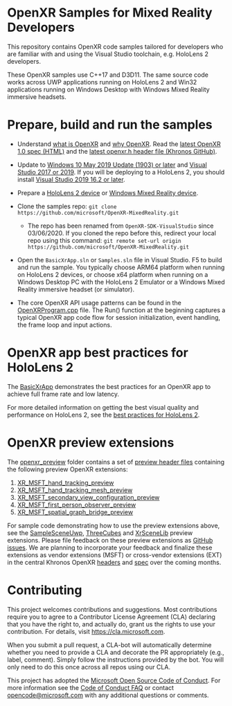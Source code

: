 # OpenXR Samples for Mixed Reality Developers

This repository contains OpenXR code samples tailored for developers who are familiar with and using the Visual Studio toolchain, e.g. HoloLens 2 developers.

These OpenXR samples use C++17 and D3D11. The same source code works across UWP applications running on HoloLens 2 and Win32 applications running on Windows Desktop with Windows Mixed Reality immersive headsets.

# Prepare, build and run the samples

- Understand [what is OpenXR](https://docs.microsoft.com/windows/mixed-reality/openxr#what-is-openxr) and [why OpenXR](https://docs.microsoft.com/windows/mixed-reality/openxr#why-openxr).  Read the [latest OpenXR 1.0 spec (HTML)](https://www.khronos.org/registry/OpenXR/specs/1.0/html/xrspec.html) and the [latest openxr.h header file (Khronos GitHub)](https://github.com/KhronosGroup/OpenXR-SDK/blob/master/include/openxr/openxr.h).

- Update to [Windows 10 May 2019 Update (1903) or later](https://www.microsoft.com/software-download/windows10) and [Visual Studio 2017 or 2019](https://visualstudio.microsoft.com/downloads/).  If you will be deploying to a HoloLens 2, you should install [Visual Studio 2019 16.2 or later](https://visualstudio.microsoft.com/downloads/).

- Prepare a [HoloLens 2 device](https://docs.microsoft.com/windows/mixed-reality/openxr#getting-started-with-openxr-for-hololens-2) or [Windows Mixed Reality device](https://docs.microsoft.com/windows/mixed-reality/openxr#getting-started-with-openxr-for-windows-mixed-reality-headsets).

- Clone the samples repo: `git clone https://github.com/microsoft/OpenXR-MixedReality.git`

    - The repo has been renamed from `OpenXR-SDK-VisualStudio` since 03/06/2020.  If you cloned the repo before this, redirect your local repo using this command:
     `git remote set-url origin https://github.com/microsoft/OpenXR-MixedReality.git`

- Open the `BasicXrApp.sln` or `Samples.sln` file in Visual Studio. F5 to build and run the sample. You typically choose ARM64 platform when running on HoloLens 2 devices, or choose x64 platform when running on a Windows Desktop PC with the HoloLens 2 Emulator or a Windows Mixed Reality immersive headset (or simulator).

- The core OpenXR API usage patterns can be found in the [OpenXRProgram.cpp](https://github.com/microsoft/OpenXR-MixedReality/blob/master/samples/BasicXrApp/OpenXrProgram.cpp) file. The Run() function at the beginning captures a typical OpenXR app code flow for session initialization, event handling, the frame loop and input actions.

# OpenXR app best practices for HoloLens 2

The [BasicXrApp](https://github.com/microsoft/OpenXR-MixedReality/tree/master/samples/BasicXrApp) demonstrates the best practices for an OpenXR app to achieve full frame rate and low latency.

For more detailed information on getting the best visual quality and performance on HoloLens 2, see the [best practices for HoloLens 2](https://aka.ms/openxr-best).

# OpenXR preview extensions

The [openxr_preview](https://github.com/microsoft/OpenXR-MixedReality/tree/master/openxr_preview) folder contains a set of [preview header files](https://github.com/microsoft/OpenXR-MixedReality/tree/master/openxr_preview/include/openxr) containing the following preview OpenXR extensions:

1. [XR_MSFT_hand_tracking_preview](https://microsoft.github.io/OpenXR-MixedReality/openxr_preview/specs/openxr.html#XR_MSFT_hand_tracking_preview)
1. [XR_MSFT_hand_tracking_mesh_preview](https://microsoft.github.io/OpenXR-MixedReality/openxr_preview/specs/openxr.html#XR_MSFT_hand_tracking_mesh_preview)
1. [XR_MSFT_secondary_view_configuration_preview](https://microsoft.github.io/OpenXR-MixedReality/openxr_preview/specs/openxr.html#XR_MSFT_secondary_view_configuration_preview)
1. [XR_MSFT_first_person_observer_preview](https://microsoft.github.io/OpenXR-MixedReality/openxr_preview/specs/openxr.html#XR_MSFT_first_person_observer_preview)
1. [XR_MSFT_spatial_graph_bridge_preview](https://microsoft.github.io/OpenXR-MixedReality/openxr_preview/specs/openxr.html#XR_MSFT_spatial_graph_bridge_preview)

For sample code demonstrating how to use the preview extensions above, see the [SampleSceneUwp](https://github.com/microsoft/OpenXR-MixedReality/tree/master/samples/SampleSceneUwp), [ThreeCubes](https://github.com/microsoft/OpenXR-MixedReality/tree/master/samples/ThreeCubesUwp) and [XrSceneLib](https://github.com/microsoft/OpenXR-MixedReality/tree/master/samples/XrSceneLib) preview extensions.  Please file feedback on these preview extensions as [GitHub issues](https://github.com/microsoft/OpenXR-MixedReality/issues).  We are planning to incorporate your feedback and finalize these extensions as vendor extensions (MSFT) or cross-vendor extensions (EXT) in the central Khronos OpenXR [headers](https://github.com/KhronosGroup/OpenXR-SDK/tree/master/include/openxr) and [spec](https://www.khronos.org/registry/OpenXR/specs/1.0/html/xrspec.html) over the coming months.

# Contributing

This project welcomes contributions and suggestions.  Most contributions require you to agree to a
Contributor License Agreement (CLA) declaring that you have the right to, and actually do, grant us
the rights to use your contribution. For details, visit https://cla.microsoft.com.

When you submit a pull request, a CLA-bot will automatically determine whether you need to provide
a CLA and decorate the PR appropriately (e.g., label, comment). Simply follow the instructions
provided by the bot. You will only need to do this once across all repos using our CLA.

This project has adopted the [Microsoft Open Source Code of Conduct](https://opensource.microsoft.com/codeofconduct/).
For more information see the [Code of Conduct FAQ](https://opensource.microsoft.com/codeofconduct/faq/) or
contact [opencode@microsoft.com](mailto:opencode@microsoft.com) with any additional questions or comments.

